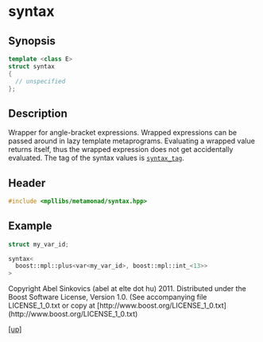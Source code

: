 # syntax

## Synopsis

```cpp
template <class E>
struct syntax
{
  // unspecified
};
```

## Description

Wrapper for angle-bracket expressions. Wrapped expressions can be passed around
in lazy template metaprograms. Evaluating a wrapped value returns itself, thus
the wrapped expression does not get accidentally evaluated. The tag of the
syntax values is [`syntax_tag`](syntax_tag.html).

## Header

```cpp
#include <mpllibs/metamonad/syntax.hpp>
```

## Example

```cpp
struct my_var_id;

syntax<
  boost::mpl::plus<var<my_var_id>, boost::mpl::int_<13>>
>
```

<p class="copyright">
Copyright Abel Sinkovics (abel at elte dot hu) 2011.
Distributed under the Boost Software License, Version 1.0.
(See accompanying file LICENSE_1_0.txt or copy at
[http://www.boost.org/LICENSE_1_0.txt](http://www.boost.org/LICENSE_1_0.txt)
</p>

[[up]](reference.html)



